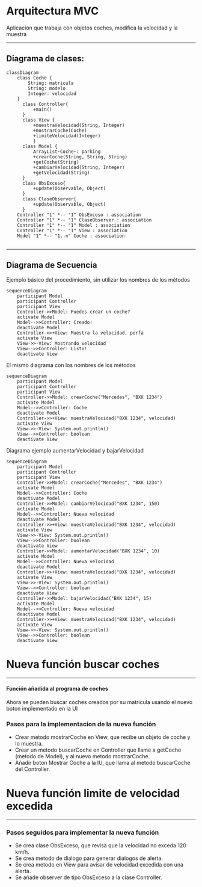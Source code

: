 # Arquitectura MVC

Aplicación que trabaja con objetos coches, modifica la velocidad y la muestra

---
## Diagrama de clases:

```mermaid
classDiagram
    class Coche {
        String: matricula
        String: modelo
        Integer: velocidad
    }
      class Controller{
          +main()
      }
      class View {
          +muestraVelocidad(String, Integer)
          +mostrarCoche(Coche)
          +limiteVelocidad(Integer)
          }
      class Model {
          ArrayList~Coche~: parking
          +crearCoche(String, String, String)
          +getCoche(String)
          +cambiarVelocidad(String, Integer)
          +getVelocidad(String)
      }
      class ObsExceso{
          +update(Observable, Object)
      }
      class ClaseObserver{
          +update(Observable, Object)
      }
    Controller "1" *-- "1" ObsExceso : association
    Controller "1" *-- "1" ClaseObserver : association
    Controller "1" *-- "1" Model : association
    Controller "1" *-- "1" View : association
    Model "1" *-- "1..n" Coche : association
      
```

---

## Diagrama de Secuencia

Ejemplo básico del procedimiento, sin utilizar los nombres de los métodos


```mermaid
sequenceDiagram
    participant Model
    participant Controller
    participant View
    Controller->>Model: Puedes crear un coche?
    activate Model
    Model-->>Controller: Creado!
    deactivate Model
    Controller->>+View: Muestra la velocidad, porfa
    activate View
    View->>-View: Mostrando velocidad
    View-->>Controller: Listo!
    deactivate View
```

El mismo diagrama con los nombres de los métodos

```mermaid
sequenceDiagram
    participant Model
    participant Controller
    participant View
    Controller->>Model: crearCoche("Mercedes", "BXK 1234")
    activate Model
    Model-->>Controller: Coche
    deactivate Model
    Controller->>+View: muestraVelocidad("BXK 1234", velocidad)
    activate View
    View->>-View: System.out.println()
    View-->>Controller: boolean
    deactivate View
```
Diagrama ejemplo aumentarVelocidad y bajarVelocidad

```mermaid
sequenceDiagram
    participant Model
    participant Controller
    participant View
    Controller->>Model: crearCoche("Mercedes", "BXK 1234")
    activate Model
    Model-->>Controller: Coche
    deactivate Model
    Controller->>Model: cambiarVelocidad("BXK 1234", 150)
    activate Model
    Model-->>Controller: Nueva velocidad
    deactivate Model
    Controller->>+View: muestraVelocidad("BXK 1234", velocidad)
    activate View
    View->>-View: System.out.println()
    View-->>Controller: boolean
    deactivate View
    Controller->>Model: aumentarVelocidad("BXK 1234", 10)
    activate Model
    Model-->>Controller: Nueva velocidad
    deactivate Model
    Controller->>+View: muestraVelocidad("BXK 1234", velocidad)
    activate View
    View->>-View: System.out.println()
    View-->>Controller: boolean
    deactivate View
    Controller->>Model: bajarVelocidad("BXK 1234", 15)
    activate Model
    Model-->>Controller: Nueva velocidad
    deactivate Model
    Controller->>+View: muestraVelocidad("BXK 1234", velocidad)
    activate View
    View->>-View: System.out.println()
    View-->>Controller: boolean
    deactivate View
```

# Nueva función buscar coches

---

####  Función añadida al programa de coches

Ahora se pueden buscar coches creados por su matricula usando el nuevo boton implementado en la UI

### Pasos para la implementacion de la nueva función

+ Crear metodo mostrarCoche en View, que recibe un objeto de coche y lo muestra.
+ Crear un metodo buscarCoche en Controller que llame a getCoche (metodo de Model), y al nuevo metodo mostrarCoche.
+ Añadir boton Mostrar Coche a la IU, que llama al metodo buscarCoche del Controller.

# Nueva función limite de velocidad excedida

---

### Pasos seguidos para implementar la nueva función

+ Se crea clase ObsExceso, que revisa que la velocidad no exceda 120 km/h.
+ Se crea metodo de dialogo para generar dialogos de alerta.
+ Se crea metodo en View para avisar de velocidad excedida con una alerta.
+ Se añade observer de tipo ObsExceso a la clase Controller.